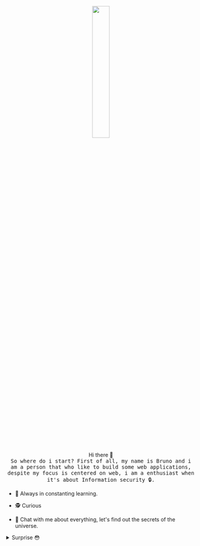 <p align="center">
  <img src="https://media.giphy.com/media/MeJgB3yMMwIaHmKD4z/giphy.gif" width="30%">
  <br><br>
  Hi there 👋<br>
  <samp>
    So where do i start? First of all, my name is Bruno and i am a person that who like to build some web applications, despite my focus is centered on web, i am a enthusiast when it's about Information security 🔒.
  </samp>
</p>

- 🌱 Always in constanting learning.

- 🕵️ Curious

- 💬 Chat with me about everything, let's find out the secrets of the universe.

<details>
  <summary>Surprise 😳</summary>
  <img alt="BrunoMSts's top languages" width="400px" src="https://github-readme-stats.vercel.app/api/top-langs/?username=BrunoMSts&theme=radical&layout=compact&count_private=true&langs_count=10"/>

  <img alt="Bruno Martins's" align="right" height="190px" src="https://github-readme-stats.vercel.app/api?username=BrunoMSts&show_icons=true&theme=radical&count_private=true&include_all_commits=true"/>
</details>






